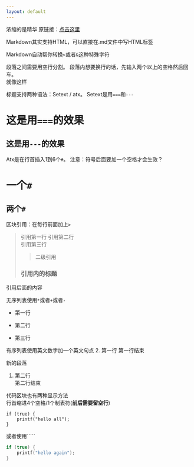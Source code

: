 ```yaml
---
layout: default
---
```


浓缩的是精华
原链接：[点击这里](https://www.appinn.com/markdown)

Markdown其实支持HTML，可以直接在.md文件中写HTML标签

Markdown自动帮你转换`<`或者`&`这种特殊字符

段落之间需要用空行分割。
段落内想要换行的话，先输入两个以上的空格然后回车。   
就像这样

标题支持两种语法：Setext / atx。
Setext是用`===`和`---`  

这是用`===`的效果
==================

这是用`---`的效果
-----------------

Atx是在行首插入1到6个`#`。
注意：符号后面要加一个空格才会生效？

# 一个`#`
## 两个`#`

区块引用：在每行前面加上`>`
> 引用第一行
> 引用第二行   
> 引用第三行
>> 二级引用  
> ### 引用内的标题
引用后面的内容

无序列表使用`*`或者`+`或者`-`
* 第一行
+ 第二行
- 第三行

有序列表使用英文数字加一个英文句点
2. 第一行
   第一行结束

   新的段落
1. 第二行  
   第二行结束

代码区块也有两种显示方法  
行首缩进4个空格/1个制表符(**前后需要留空行**)

    if (true) {
        printf("hello all");
    }

或者使用`````
```c++
if (true) {
    printf("hello again");
}
```
